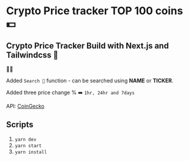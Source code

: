 # Crypto Price tracker TOP 100 coins 💵

## Crypto Price Tracker Build with Next.js and Tailwindcss 🖤

🙏🏻

Added `Search 🔎` function - can be searched using **NAME** or **TICKER**.

Added three price change % ➡️ `1hr, 24hr and 7days`

API: [CoinGecko](https://www.coingecko.com/en/api/documentation)

## Scripts

1. `yarn dev`
2. `yarn start`
3. `yarn install`
